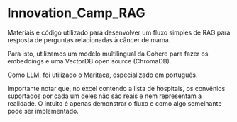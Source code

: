 # Innovation_Camp_RAG
 Materiais e código utilizado para desenvolver um fluxo simples de RAG para resposta de perguntas relacionadas à câncer de mama.
 
 Para isto, utilizamos um modelo multilingual da Cohere para fazer os embeddings e uma VectorDB open source (ChromaDB).

 Como LLM, foi utilizado o Maritaca, especializado em português. 

 Importante notar que, no excel contendo a lista de hospitais, os convênios suportados por cada um deles não são reais e nem representam a realidade. O intuito é apenas demonstrar o fluxo e como algo semelhante pode ser implementado.
